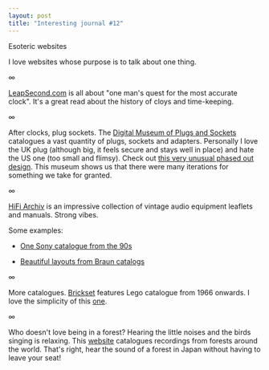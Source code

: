 ```yaml
---
layout: post
title: "Interesting journal #12"
---
```


Esoteric websites

I love websites whose purpose is to talk about one thing.

∞

[LeapSecond.com](http://www.leapsecond.com) is all about "one man's quest for the most accurate clock". It's a great read about the history of cloys and time-keeping.

∞

After clocks, plug sockets. The [Digital Museum of Plugs and Sockets](https://www.plugsocketmuseum.nl/Overview.html) catalogues a vast quantity of plugs, sockets and adapters. Personally I love the UK plug (although big, it feels secure and stays well in place) and hate the US one (too small and flimsy). Check out [this very unusual phased out design](https://www.plugsocketmuseum.nl/ContEUR_differentPins.html). This museum shows us that there were many iterations for something we take for granted.

∞

[HiFi Archiv](http://www.hifi-archiv.info) is an impressive collection of vintage audio equipment leaflets and manuals. Strong vibes.

Some examples:

- [One Sony catalogue from the 90s](http://www.hifi-archiv.info/Sony/1986-1/)

- [Beautiful layouts from Braun catalogs](http://www.hifi-archiv.info/Braun%20HiFi%20Kataloge%20und%20Anleitungen/1972%20Braun%20Lautsprecher/index.html)

∞

More catalogues. [Brickset](https://brickset.com/library/catalogues) features Lego catalogue from 1966 onwards. I love the simplicity of this [one](https://images.brickset.com/library/view/?f=catalogues/c68uk2).

∞

Who doesn't love being in a forest? Hearing the little noises and the birds singing is relaxing. This [website](https://timberfestival.org.uk/soundsoftheforest-soundmap/) catalogues recordings from forests around the world. That's right, hear the sound of a forest in Japan without having to leave your seat!

